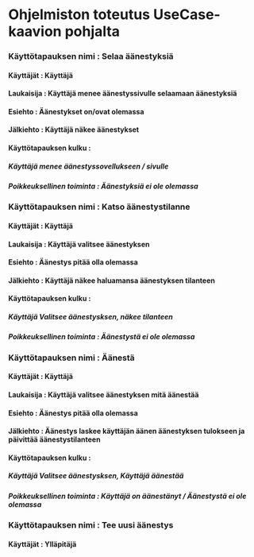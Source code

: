 # Ohjelmiston toteutus UseCase-kaavion pohjalta

### Käyttötapauksen nimi : Selaa äänestyksiä
#### Käyttäjät : Käyttäjä
#### Laukaisija : Käyttäjä menee äänestyssivulle selaamaan äänestyksiä
#### Esiehto : Äänestykset on/ovat olemassa
#### Jälkiehto : Käyttäjä näkee äänestykset
#### Käyttötapauksen kulku : 
##### Käyttäjä menee äänestyssovellukseen / sivulle
##### Poikkeuksellinen toiminta : Äänestyksiä ei ole olemassa

### Käyttötapauksen nimi : Katso äänestystilanne 
#### Käyttäjät : Käyttäjä
#### Laukaisija : Käyttäjä valitsee äänestyksen
#### Esiehto : Äänestys pitää olla olemassa
#### Jälkiehto : Käyttäjä näkee haluamansa äänestyksen tilanteen
#### Käyttötapauksen kulku : 
#####  Käyttäjä Valitsee äänestysksen, näkee tilanteen
##### Poikkeuksellinen toiminta : Äänestystä ei ole olemassa


### Käyttötapauksen nimi : Äänestä
#### Käyttäjät : Käyttäjä
#### Laukaisija : Käyttäjä valitsee äänestyksen mitä äänestää
#### Esiehto : Äänestys pitää olla olemassa
#### Jälkiehto : Äänestys laskee käyttäjän äänen äänestyksen tulokseen ja päivittää äänestystilanteen
#### Käyttötapauksen kulku : 
##### Käyttäjä Valitsee äänestysksen, Käyttäjä äänestää
##### Poikkeuksellinen toiminta : Käyttäjä on äänestänyt / Äänestystä ei ole olemassa

### Käyttötapauksen nimi : Tee uusi äänestys
#### Käyttäjät : Ylläpitäjä


